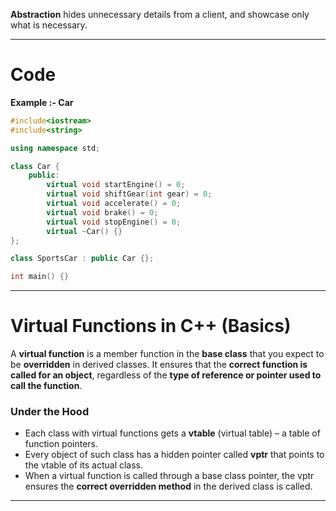 **Abstraction** hides unnecessary details from a client, and showcase only what is necessary.

---
# Code
**Example :- Car**
``` cpp
#include<iostream>
#include<string>

using namespace std;

class Car {
	public:
		virtual void startEngine() = 0;
		virtual void shiftGear(int gear) = 0;
		virtual void accelerate() = 0;
		virtual void brake() = 0;
		virtual void stopEngine() = 0;
		virtual ~Car() {}
};

class SportsCar : public Car {};

int main() {}
```

---
# Virtual Functions in C++ (Basics)
A **virtual function** is a member function in the **base class** that you expect to be **overridden** in derived classes. It ensures that the **correct function is called for an object**, regardless of the **type of reference or pointer used to call the function**.

### Under the Hood
- Each class with virtual functions gets a **vtable** (virtual table) – a table of function pointers.
- Every object of such class has a hidden pointer called **vptr** that points to the vtable of its actual class.
- When a virtual function is called through a base class pointer, the vptr ensures the **correct overridden method** in the derived class is called.

---












